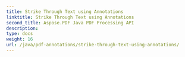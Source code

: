 ```yaml
---
title: Strike Through Text using Annotations
linktitle: Strike Through Text using Annotations
second_title: Aspose.PDF Java PDF Processing API
description: 
type: docs
weight: 16
url: /java/pdf-annotations/strike-through-text-using-annotations/
---
```

